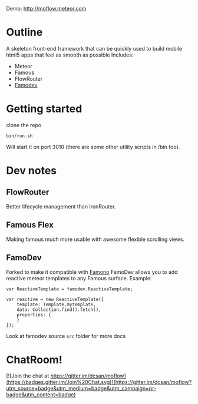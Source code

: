 Demo: http://moflow.meteor.com

# Outline
A skeleton front-end framework that can be quickly used to build mobile html5 apps that feel as smooth as possible Includes:
- Meteor
- Famous
- FlowRouter
- [Famodev](https://github.com/particle4dev/famodev)

# Getting started
clone the repo

    bin/run.sh

Will start it on port 3010 (there are some other utility scripts in /bin too).

# Dev notes

## FlowRouter
Better lifecycle management than IronRouter.

## Famous Flex
Making famous much more usable with awesome flexible scrolling views.

## FamoDev
Forked to make it compatible with [Famono](https://github.com/raix/famono)
FamoDev allows you to add reactive meteor templates to any Famous surface.
Example:

```
var ReactiveTemplate = famodev.ReactiveTemplate;

var reactive = new ReactiveTemplate({
    template: Template.mytemplate,
    data: Collection.find().fetch(),
    properties: {
    }
});
```



Look at famodev source `src` folder for more docs

# ChatRoom!

[![Join the chat at https://gitter.im/dcsan/moflow](https://badges.gitter.im/Join%20Chat.svg)](https://gitter.im/dcsan/moflow?utm_source=badge&utm_medium=badge&utm_campaign=pr-badge&utm_content=badge)
